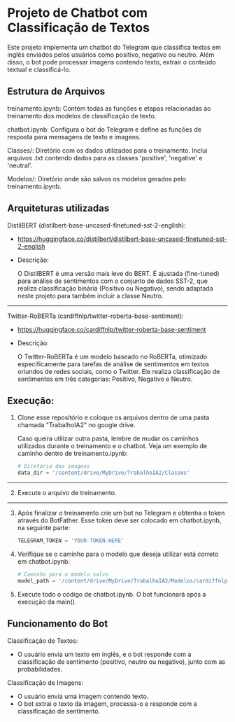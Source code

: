 # Projeto de Chatbot com Classificação de Textos

Este projeto implementa um chatbot do Telegram que classifica textos em inglês enviados pelos usuários como positivo, negativo ou neutro. Além disso, o bot pode processar imagens contendo texto, extrair o conteúdo textual e classificá-lo.


## Estrutura de Arquivos

treinamento.ipynb: Contém todas as funções e etapas relacionadas ao treinamento dos modelos de classificação de texto.

chatbot.ipynb: Configura o bot do Telegram e define as funções de resposta para mensagens de texto e imagens.

Classes/: Diretório com os dados utilizados para o treinamento. Inclui arquivos .txt contendo dados para as classes 'positive', 'negative' e 'neutral'.

Modelos/: Diretório onde são salvos os modelos gerados pelo treinamento.ipynb.

## Arquiteturas utilizadas
DistilBERT (distilbert-base-uncased-finetuned-sst-2-english):

- https://huggingface.co/distilbert/distilbert-base-uncased-finetuned-sst-2-english

- Descrição:

    O DistilBERT é uma versão mais leve do BERT. É ajustada (fine-tuned) para análise de sentimentos com o conjunto de dados SST-2, que realiza classificação binária (Positivo ou Negativo), sendo adaptada neste projeto para também incluir a classe Neutro.

---

Twitter-RoBERTa (cardiffnlp/twitter-roberta-base-sentiment):

- https://huggingface.co/cardiffnlp/twitter-roberta-base-sentiment

- Descrição:

    O Twitter-RoBERTa é um modelo baseado no RoBERTa, otimizado especificamente para tarefas de análise de sentimentos em textos oriundos de redes sociais, como o Twitter.
    Ele realiza classificação de sentimentos em três categorias: Positivo, Negativo e Neutro.


    
## Execução:

1. Clone esse repositório e coloque os arquivos dentro de uma pasta chamada "TrabalhoIA2" no google drive. 

    Caso queira utilizar outra pasta, lembre de mudar os caminhos utilizados durante o treinamento e o chatbot. Veja um exemplo de caminho dentro de treinamento.ipynb: 

    ```python
    # Diretório das imagens
    data_dir = '/content/drive/MyDrive/TrabalhoIA2/Classes'
    ```
---
2. Execute o arquivo de treinamento.
---
3. Após finalizar o treinamento crie um bot no Telegram e obtenha o token através do BotFather. Esse token deve ser colocado em chatbot.ipynb, na seguinte parte:

    ```python
    TELEGRAM_TOKEN = 'YOUR-TOKEN-HERE'
    ```
4. Verifique se o caminho para o modelo que deseja utilizar está correto em chatbot.ipynb: 
    ```python
    # Caminho para o modelo salvo
    model_path = '/content/drive/MyDrive/TrabalhoIA2/Modelos/cardiffnlp_twitter-roberta-base-sentiment'
    ```

5. Execute todo o código de chatbot.ipynb. O bot funcionará após a execução da main().

## Funcionamento do Bot

Classificação de Textos:

- O usuário envia um texto em inglês, e o bot responde com a classificação de sentimento (positivo, neutro ou negativo), junto com as probabilidades.

Classificação de Imagens:

- O usuário envia uma imagem contendo texto.
- O bot extrai o texto da imagem, processa-o e responde com a classificação de sentimento.